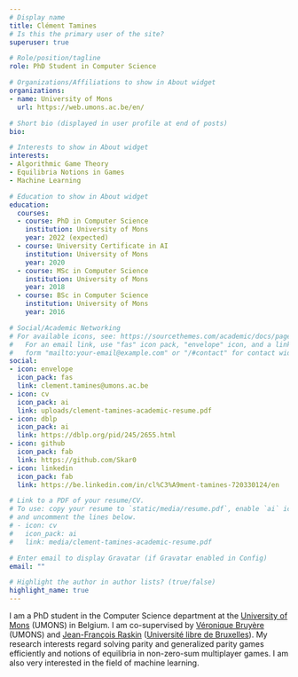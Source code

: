 ```yaml
---
# Display name
title: Clément Tamines
# Is this the primary user of the site?
superuser: true

# Role/position/tagline
role: PhD Student in Computer Science

# Organizations/Affiliations to show in About widget
organizations:
- name: University of Mons
  url: https://web.umons.ac.be/en/

# Short bio (displayed in user profile at end of posts)
bio: 

# Interests to show in About widget
interests:
- Algorithmic Game Theory
- Equilibria Notions in Games
- Machine Learning

# Education to show in About widget
education:
  courses:
  - course: PhD in Computer Science
    institution: University of Mons
    year: 2022 (expected)
  - course: University Certificate in AI
    institution: University of Mons
    year: 2020
  - course: MSc in Computer Science
    institution: University of Mons
    year: 2018
  - course: BSc in Computer Science
    institution: University of Mons
    year: 2016

# Social/Academic Networking
# For available icons, see: https://sourcethemes.com/academic/docs/page-builder/#icons
#   For an email link, use "fas" icon pack, "envelope" icon, and a link in the
#   form "mailto:your-email@example.com" or "/#contact" for contact widget.
social:
- icon: envelope
  icon_pack: fas
  link: clement.tamines@umons.ac.be
- icon: cv
  icon_pack: ai
  link: uploads/clement-tamines-academic-resume.pdf
- icon: dblp
  icon_pack: ai
  link: https://dblp.org/pid/245/2655.html
- icon: github
  icon_pack: fab
  link: https://github.com/Skar0
- icon: linkedin
  icon_pack: fab
  link: https://be.linkedin.com/in/cl%C3%A9ment-tamines-720330124/en

# Link to a PDF of your resume/CV.
# To use: copy your resume to `static/media/resume.pdf`, enable `ai` icons in `params.toml`, 
# and uncomment the lines below.
# - icon: cv
#   icon_pack: ai
#   link: media/clement-tamines-academic-resume.pdf

# Enter email to display Gravatar (if Gravatar enabled in Config)
email: ""

# Highlight the author in author lists? (true/false)
highlight_name: true
---
```

I am a PhD student in the Computer Science department at the [University of Mons](https://web.umons.ac.be/en/) (UMONS) in Belgium. I am co-supervised by [Véronique Bruyère](http://informatique.umons.ac.be/staff/Bruyere.Veronique/) (UMONS) and [Jean-François Raskin](http://di.ulb.ac.be/verif/jfr/) ([Université libre de Bruxelles](https://www.ulb.be/en/ulb-homepage)). My research interests regard solving parity and generalized parity games efficiently and notions of equilibria in non-zero-sum multiplayer games. I am also very interested in the field of machine learning. 
